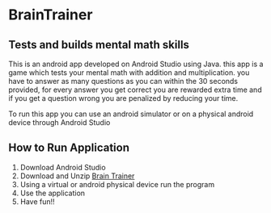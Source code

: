 # BrainTrainer


## Tests and builds mental math skills

This is an android app developed on Android Studio using Java.
this app is a game which tests your mental math with addition and multiplication.
you have to answer as many questions as you can within the 30 seconds provided,
for every answer you get correct you are rewarded extra time and if you get a question wrong you are penalized by reducing your time.

To run this app you can use an android simulator or on a physical android device through Android Studio

## How to Run Application

<ol>
<li>Download Android Studio</li>
<li>Download and Unzip <a href="https://github.com/sfazliddin/BrainTrainer" target="_blank">Brain Trainer</a></li>
<li>Using a virtual or android physical device run the program</li>
<li>Use the application</li>
<li>Have fun!!</li>
</ol>
